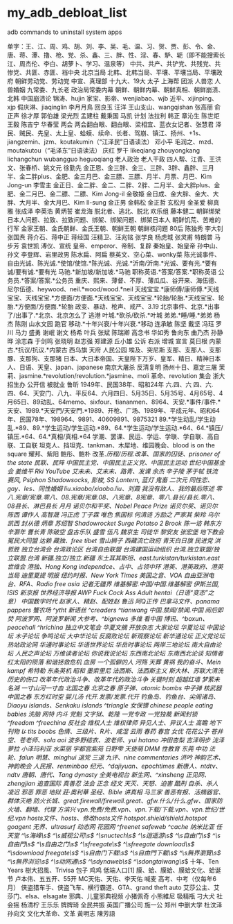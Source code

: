 # my_adb_debloat_list
adb commands to uninstall system apps

单字：王、江、周、鸡、胡、刘、李、吴、毛、温、习、贺、贾、彭、令、金、唐、蒋、潭、撸、枪、党、杀、鑫、三、胖、性、淫、春、馿、轭（即不能搜索长江、周杰伦、李白、胡萝卜、学习、温泉等）
中共、共产、共铲党、共残党、共惨党、共匪、赤匪、裆中央
北京当局
北韩、北韩当局、平壤、平壤当局、平壤政府
朝鲜劳动党、劳动党
中宣、真理部
十九大、19大
太子
上海帮
团派
人兽恋
人兽婚姻
九常委、九长老
政治局常委内幕
朝鲜、朝鲜内幕、朝鲜真相、朝鲜崩溃、北韩
中国崩溃论
锦涛、hujin
家宝、影帝、wenjiabao、wjb
近平、xijinping、xjp
假庆淋、jiaqinglin
李月月鳥
回良玉
汪洋
王山支山、wangqishan
张高丽
俞正声
徐才厚
郭伯雄
梁光烈
孟建柱
戴秉国
马凯
计划
法拉利
韩正
章沁生
陈世炬
王毅
陈吉宁
华春莹
两会
两会翻白眼、翻白眼、梁相宜、蓝衣女记者、张慧君
泽民、贼民、先皇、太上皇、蛤蟆、续命、长者、驾崩、镇江、扬州、+1s、jiangzemin、jzm、koutakumin（“江泽民”日语读法）
邓小平
毛润之、mzd、moutakutou（“毛泽东”日语读法）
庆红
罗干
likeqiang
zhouyongkang
lichangchun
wubangguo
heguoqiang
老人政治
老人干政
四人帮、江青、王洪文、张春桥、姚文元
徐勤先
金正恩、金三胖、金三、三胖、3胖、鑫胖、三月半、金二胖plus、金肥、金三月巴、金三膘、三膘、月半、月票、月巴、Kim Jong-un
李雪主
金正日、金二胖、金二、二胖、2胖、二月半、金大胖plus、金肥、金二月巴、金二膘、二膘、Kim Jong-il
金敬姬
金日成、金大胖、金大、大胖、大月半、金大月巴、Kim ll-sung
金正男
金韩松
金正哲
玄松月
金圣爱
柳真雅
张成泽
李英浩
黄炳誓
崔龙海
脱北者、逃北、脱北
欢乐组
藤本健二
朝鲜绑架日本人问题、拉致、拉致问题、绑架、绑架问题、绑架日本人
朝鲜饥荒、苦难的行军
金家王朝、金氏朝鲜、金氏王朝、朝鲜王朝
朝鲜核问题
80后
陈独秀
李大钊
张国焘
蒋介石、蒋中正
蒋经国
汪精卫、汪兆铭
张学良
杨虎城
张灵甫
特朗普
马步芳
袁世凯
溥仪、宣统
皇帝、emperor、帝制、复辟
秦始皇、始皇帝
孙中山、孙文
李登辉、岩里政男
陈水扁、阿扁
蔡英文、空心菜、wonky菜
陈光诚事件、自由光诚、陈光诚.*使馆/使馆.*陈光诚、光诚.*沂南/沂南.*光诚、要有光.*要有诚/要有诚.*要有光
马驰.*新加坡/新加坡.*马驰
职称英语.*答案/答案.*职称英语
公务员.*答案/答案.*公务员
重庆、熙来、薄督、不厚、薄瓜瓜、谷开来、海伍德、尼尔伍德、heywood、neil.*wood/wood.*neil
天线宝宝.*康师傅/康师傅.*天线宝宝、天线宝宝.*方便面/方便面.*天线宝宝、天线宝宝.*轮胎/轮胎.*天线宝宝、轮胎.*方便面/方便面.*轮胎
政变、暴动、枪声、戒严、3\.19
北京事件、北京.*出事了/出事了.*北京、北京怎么了
逃港
叶城.*砍杀/砍杀.*叶城
弟弟.*睡/睡.*弟弟
杨杰
陈刚
山水文园
跑官
移动.*十年兴衰/十年兴衰.*移动
连承敏
陈坚
戴坚
冯珏
罗川
马力
盛勇
谢岷
谢文
杨希
叶兵
张斌
陈瑞卿
高念书
华如秀
鲁向东
曲乃杰
孙静晔
涂志森
于剑鸣
张晓明
赵志强
郑建源
丘小雄
公诉
右派
增城
宣言
莫日根
内蒙古.*抗议/抗议.*内蒙古
西乌旗
天府
人民公园
埃及、突尼斯
支那、支那人、支那豚、支那狗、支那猪
日本、大日本帝国、天皇陛下万岁、皇军、精日、精神日本人、日语、天皇、japan、japanese
南京大屠杀
反清复明
扬州十日、嘉定三屠
茉莉、jasmine.*revolution/revolution.*jasmine、moli
革命、revolution
集会
浙大招生办
公开信
被就业
鲁昕
1949年、民国38年、昭和24年
六.四、六 四、六\.四、64、天安门、八九、平反64、六月四日、5月35日、5月35号、4月65号、4月65日、89动乱、64memo、sixfour、tiananmen、8964、天安.*事件/事件.*天安、1989.*天安門/天安門.*1989、开枪、广场、1989年、平成元年、昭和64年、民国78年、198964、9891、40609891、9875321
89.*学生动乱/学生动乱.*89、89.*学生运动/学生运动.*89、64.*学生运动/学生运动.*64、64.*镇压/镇压.*64、64.*真相/真相.*64
学潮、罢课、民运、学运、学联、学自联、高自联、工自联
坦克人、挡坦克、tankman、木犀地、维园晚会、blood is on the square
耀邦、紫阳
鲍彤、鲍朴
改革.*历程/历程.*改革、国家的囚徒、prisoner of the state
民联、民阵
中国民主党、中国民主正义党、中国民主运动
世纪中国基金会
姜维平
Rki
YouTube
艾未未、艾末末、路青、发课
余杰
辛子陵
茅于轼
铁流
赛风, Psiphon
Shadowsocks, 影梭, SS
Lantern, 蓝灯
鬼畜
二次元
同性恋、gay、les、同性婚姻
liu.*xiaobo/xiaobo.*liu、刘霞
我没有敌人、我的最后陈述
零八.*宪章/宪章.*零八、08.*宪章/宪章.*08、八宪章、8宪章、零八.*县长/县长.*零八、08县长、淋巴县长
月月
诺贝尔和平奖、Nobel Peace Prize
诺贝尔奖、诺贝尔
陈西
谭作人
高智晟
冯正虎
丁子霖
唯色
焦国标
何清涟
方励之
严家其
柴玲
乌尔凯西
封从德
炳章
苏绍智
Shadowrocket
Surge
Potatso 2
Brook
陈一谘
韩东方
辛灏年
曹长青
陈破空
盘古乐队
盛雪
伍凡
魏京生
司徒华
黎安友
张宏堡
地下教会
冤民大同盟
达赖
藏独、free tibet
雪山狮子
西藏流亡政府
青天白日旗
民进党
洪哲胜
独立台湾会
台湾政论区
台湾自由联盟
台湾建国运动组织
台湾.*独立联盟/独立联盟.*台湾
新疆.*独立/独立.*新疆
东土耳其斯坦、east.*turkistan/turkistan.*east
世维会
港独、Hong Kong independce、占中、占领中环
港英、港英政府、港英当局
迪里夏提
明报
纽约时报、New York Times
美国之音、VOA
自由亚洲电台、RFA、Radio free asia
记者无疆界
维基解密.*中国/中国.*维基解密
伊斯兰国, ISIS
新京报
世界经济导报
AWP
Fuck
Cock
Ass
Adult
hentai（日语“变态”之意）
中国数字时代
赵家人、精赵、配姓赵
鲁迅
阿Q正传
巴拿马文件、panama pappers
蟹农场
^ytht
新语丝
^creaders
^tianwang
中国.*禁闻/禁闻.*中国
阅后即焚
阿波罗网、阿波罗新闻
大参考、^bignews
多维
看中国
博讯、^boxun、peacehall
^hrichina
独立中文笔会
华夏文摘
开放杂志
大家论坛
华夏论坛
中国论坛
木子论坛
争鸣论坛
大中华论坛
反腐败论坛
新观察论坛
新华通论坛
正义党论坛
热站政论网
华通时事论坛
华语世界论坛
华岳时事论坛
两岸三地论坛
南大自由论坛
人民之声论坛
万维读者论坛
你说我说论坛
东西南北论坛
东南西北论谈
知情者
红太阳的陨落
和谐拯救危机
血房
一个孤僻的人
河殇
天葬
黄祸
我的奋斗、Mein kampf
希特勒
东条英机
昭和
墨索里尼
法西斯、法西斯主义
斯大林、苏联大清洗
历史的伤口
改革年代政治斗争、改革年代的政治斗争
关键时刻
超越红墙
梦萦未名湖
一寸山河一寸血
北国之春
北京之春
原子弹、atomic bombs
中子弹
核武器
中国之春
东方红时空
婴儿汤
代开.*发票/发票.*代开
钓鱼岛、钓鱼台、尖阁诸岛、Diaoyu islands、Senkaku islands
^triangle
女保镖
chinese people eating babies
洗脑
网特
内斗
党魁
文字狱、乾隆
一党专政
一党独裁
新闻封锁
^freedom
^freechina
反社会
维权人士
维权律师
异见人士、异议人士
高瞻
地下刊物
غا
tits
boobs
色情、三级片、R片、咸湿
云雨
春药
春宫
女优
花花公子
苍井空、苍老师、sola aoi
波多野结衣、波老师、yui hatano
冲田杏梨
吉泽明步
泷泽萝拉
小泽玛利亚
水菜丽
宇都宫紫苑
日野雫
天使萌
DMM
性教育
东莞
中功
法轮、falun
明慧、minghui
退党
三退
九评、nine commentaries
洪吟
神韵艺术、神韵晚会
人民报、renminbao
纪元、^dajiyuan、epochtimes
新唐人、ntdtv、ndtv
唐朝、唐代、Tang dynasty
全美电视台
新生网、^xinsheng
正见网、zhengjian
追查国际
真善忍
法会
正念
经文
天灭、天怒、迫害
酷刑
自杀、杀人
凌迟
邪恶
罪恶
地狱
莊·奧利華
圣经、Bible
讲真相
马三家
善恶有报、活摘器官、群体灭绝
防火长城、great.*firewall/firewall.*great、gfw.*什么/什么.*gfw、国家防火墙、翻墙、代理
方滨兴
vpn.*免费/免费.*vpn、vpn.*下载/下载.*vpn、vpn.*世纪/世纪.*vpn
hosts文件、hosts、修改hosts文件
hotspot.*shield/shield.*hotspot
goagent
无界、ultrasurf
动态网
花园网
^freenet
safeweb
^cache
纳米比亚
任天堂
^\s*海峰\s*$
^\s*威视公司\s*$
^\s*nuctech\s*$
^\s*逍遥游\s*$
^\s*自由门\s*$
^\s*自由門\s*$
^\s*自由之门\s*$
^\s*freegate\s*$
^\s*freegate download\s*$
^\s*download freegate\s*$
^\s*自由门下载\s*$
^\s*自由門下載\s*$
^\s*無界瀏覽\s*$
^\s*無界浏览\s*$
^\s*动网通\s*$
^\s*dynaweb\s*$
^\s*dongtaiwang\s*$
十年、Ten Years
樹大招風、Trivisa
包子
鸡鸡
低端人口[1]
膜、蛤、膜蛤、膜蛤文化、蛤诞节
卢本伟、五五开、55开
MC天佑、天佑、李天佑
喊麦
高考、中考（仅每年6月）
侠盗猎车手、侠盗飞车、横行霸道、GTA、grand theft auto
艾莎公主、艾莎门、elsa、elsagate
邪典、儿童邪典视频
小猪佩奇
小熊維尼
吸精瓶
刁大犬
社会摇
杨清柠
王乐乐
牌牌琦
全民共振
英国广播公司
施一公
郑州
中删大学
杜汶泽
孙向文
文化大革命、文革
黃明志
陳芳語